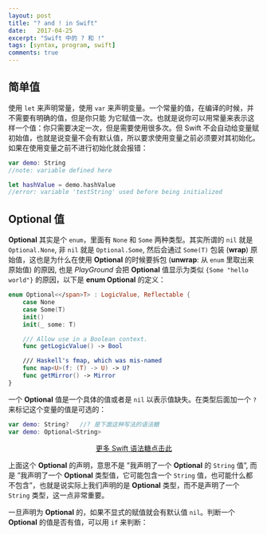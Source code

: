 ```yaml
---
layout: post
title: "? and ! in Swift"
date:   2017-04-25
excerpt: "Swift 中的 ? 和 !"
tags: [syntax, program, swift]
comments: true
---
```


## 简单值

使用 `let` 来声明常量，使用 `var` 来声明变量。一个常量的值，在编译的时候，并不需要有明确的值，但是你只能 为它赋值一次。也就是说你可以用常量来表示这样一个值：你只需要决定一次，但是需要使用很多次。但 Swift 不会自动给变量赋初始值，也就是说变量不会有默认值，所以要求使用变量之前必须要对其初始化。如果在使用变量之前不进行初始化就会报错：

```swift
var demo: String
//note: variable defined here

let hashValue = demo.hashValue
//error: variable 'testString' used before being initialized
```

## Optional 值

**Optional** 其实是个 `enum`，里面有 `None` 和 `Some` 两种类型。其实所谓的 `nil` 就是 `Optional.None`, 非 `nil` 就是 `Optional.Some`, 然后会通过 `Some(T)` 包装 (**wrap**) 原始值，这也是为什么在使用 **Optional** 的时候要拆包 (**unwrap**: 从 `enum` 里取出来原始值) 的原因, 也是 *PlayGround* 会把 **Optional** 值显示为类似 `{Some "hello world"}` 的原因，以下是 **enum Optional** 的定义：

```swift
enum Optional<</span>T> : LogicValue, Reflectable {
    case None
    case Some(T)
    init()
    init(_ some: T)

    /// Allow use in a Boolean context.
    func getLogicValue() -> Bool

    /// Haskell's fmap, which was mis-named
    func map<U>(f: (T) -> U) -> U?
    func getMirror() -> Mirror
}
```

一个 **Optional** 值是一个具体的值或者是 `nil` 以表示值缺失。在类型后面加一个 `?` 来标记这个变量的值是可选的：

```swift
var demo: String?   //? 是下面这种写法的语法糖
var demo: Optional<String>
```

<center><a href = "http://uvwvu.com/syntacticSugarSwift">更多 Swift 语法糖点击此</a></center>

上面这个 **Optional** 的声明，意思不是 ”我声明了一个 **Optional** 的 `String` 值”, 而是 ”我声明了一个 **Optional** 类型值，它可能包含一个 `String` 值，也可能什么都不包含”，也就是说实际上我们声明的是 **Optional** 类型，而不是声明了一个 `String` 类型，这一点非常重要。

一旦声明为 **Optional** 的，如果不显式的赋值就会有默认值 `nil`。判断一个 **Optional** 的值是否有值，可以用 `if` 来判断：
